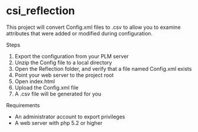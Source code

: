 csi_reflection
==============
<p>This project will convert Config.xml files to .csv to allow you to examine attributes that were added or modified during configuration.</p>
<p>Steps</p>
<ol>
    <li>Export the configuration from your PLM server</li>
    <li>Unzip the Config file to a local directory</li>
    <li>Open the Reflection folder, and verify that a file named Config.xml exists</li>
    <li>Point your web server to the project root</li>
    <li>Open index.html</li>
    <li>Upload the Config.xml file</li>
    <li>A .csv file will be generated for you</li>
</ol>
<p>Requirements</p>
<ul>
    <li>An administrator account to export privileges</li>
    <li>A web server with php 5.2 or higher</li>
</ul>